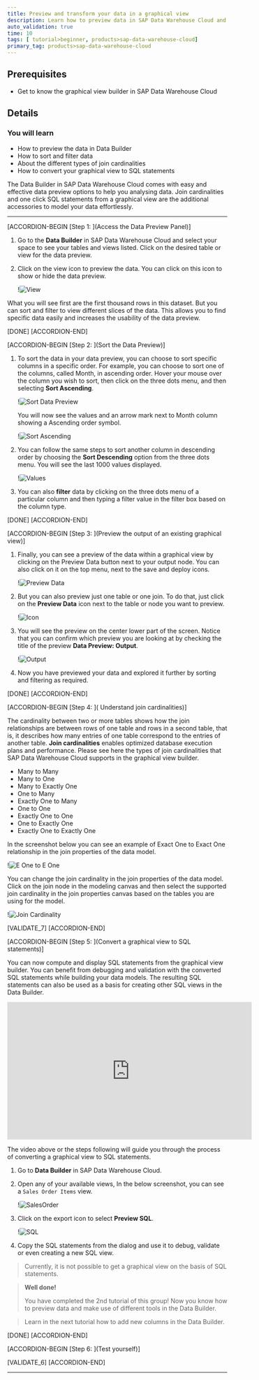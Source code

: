 ```yaml
---
title: Preview and transform your data in a graphical view
description: Learn how to preview data in SAP Data Warehouse Cloud and further add join cardinalities and convert a graphical view to SQL statements.
auto_validation: true
time: 10
tags: [ tutorial>beginner, products>sap-data-warehouse-cloud]
primary_tag: products>sap-data-warehouse-cloud
---
```


## Prerequisites
 - Get to know the graphical view builder in SAP Data Warehouse Cloud

## Details
### You will learn
- How to preview the data in Data Builder
- How to sort and filter data
- About the different types of join cardinalities
- How to convert your graphical view to SQL statements


The Data Builder in SAP Data Warehouse Cloud comes with easy and effective data preview options to help you analysing data. Join cardinalities and one click SQL statements from a graphical view are the additional accessories to model your data effortlessly.

---

[ACCORDION-BEGIN [Step 1: ](Access the Data Preview Panel)]

1.	Go to the **Data Builder** in SAP Data Warehouse Cloud and select your space to see your tables and views listed. Click on the desired table or view for the data preview.

2.	Click on the view icon to preview the data. You can click on this icon to show or hide the data preview.

    !![View](Picture11.png)

What you will see first are the first thousand rows in this dataset. But you can sort and filter to view different slices of the data.
This allows you to find specific data easily and increases the usability of the data preview.


[DONE]
[ACCORDION-END]

[ACCORDION-BEGIN [Step 2: ](Sort the Data Preview)]

1.	To sort the data in your data preview, you can choose to sort specific columns in a specific order. For example, you can choose to sort one of the columns, called Month, in ascending order. Hover your mouse over the column you wish to sort, then click on the three dots menu, and then selecting **Sort Ascending**.

    !![Sort Data Preview](Picture1.png)

    You will now see the values and an arrow mark next to Month column showing a Ascending order symbol.

    !![Sort Ascending](Picture2.png)

2.	You can follow the same steps to sort another column in descending order by choosing the **Sort Descending** option from the three dots menu. You will see the last 1000 values displayed.

    !![Values](Picture3.png)

3.	You can also **filter** data by clicking on the three dots menu of a particular column and then typing a filter value in the filter box based on the column type.


[DONE]
[ACCORDION-END]


[ACCORDION-BEGIN [Step 3: ](Preview the output of an existing graphical view)]

1.	Finally, you can see a preview of the data within a graphical view by clicking on the Preview Data button next to your output node. You can also click on it on the top menu, next to the save and deploy icons.

    !![Preview Data](Picture4.png)

2.	But you can also preview just one table or one join. To do that, just click on the **Preview Data** icon next to the table or node you want to preview.

    !![Icon](Picture5.png)

3.	You will see the preview on the center lower part of the screen. Notice that you can confirm which preview you are looking at by checking the title of the preview **Data Preview: Output**.

    !![Output](Picture6.png)

4.	Now you have previewed your data and explored it further by sorting and filtering as required.


[DONE]
[ACCORDION-END]

[ACCORDION-BEGIN [Step 4: ]( Understand join cardinalities)]

The cardinality between two or more tables shows how the join relationships are between rows of one table and rows in a second table, that is, it describes how many entries of one table correspond to the entries of another table. **Join cardinalities** enables optimized database execution plans and performance. Please see here the types of join cardinalities that SAP Data Warehouse Cloud supports in the graphical view builder.

-	Many to Many
-	Many to One
-	Many to Exactly One
-	One to Many
-	Exactly One to Many
-	One to One
-	Exactly One to One
-	One to Exactly One
-	Exactly One to Exactly One


In the screenshot below you can see an example of Exact One to Exact One relationship in the join properties of the data model.

  !![E One to E One](Picture7.png)

You can change the join cardinality in the join properties of the data model. Click on the join node in the modeling canvas and then select the supported join cardinality in the join properties canvas based on the tables you are using for the model.

  !![Join Cardinality](Picture8.png)


[VALIDATE_7]
[ACCORDION-END]

[ACCORDION-BEGIN [Step 5: ](Convert a graphical view to SQL statements)]

You can now compute and display SQL statements from the graphical view builder. You can benefit from debugging and validation with the converted SQL statements while building your data models. The resulting SQL statements can also be used as a basis for creating other SQL views in the Data Builder.

<iframe width="560" height="315" src="https://www.youtube.com/embed/IRnt2_dDxzI" title="YouTube video player" frameborder="0" allow="accelerometer; autoplay; clipboard-write; encrypted-media; gyroscope; picture-in-picture" allowfullscreen></iframe>

The video above or the steps following will guide you through the process of converting a graphical view to SQL statements.

1.	Go to **Data Builder** in SAP Data Warehouse Cloud.

2.	Open any of your available views, In the below screenshot, you can see a `Sales Order Items` view.

    !![SalesOrder](Picture9.png)

3.	Click on the export icon to select **Preview SQL**.

    !![SQL](Picture10.png)

4.	Copy the SQL statements from the dialog and use it to debug, validate or even creating a new SQL view.
>Currently, it is not possible to get a graphical view on the basis of SQL statements.


> **Well done!**
>
> You have completed the 2nd tutorial of this group! Now you know how to preview data and make use of different tools in the Data Builder.

> Learn in the next tutorial how to add new columns in the Data Builder.


[DONE]
[ACCORDION-END]

[ACCORDION-BEGIN [Step 6: ](Test yourself)]



[VALIDATE_6]
[ACCORDION-END]



---
